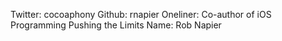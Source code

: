 Twitter: cocoaphony
Github: rnapier
Oneliner: Co-author of iOS Programming Pushing the Limits
Name: Rob Napier